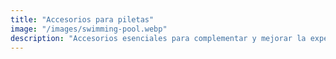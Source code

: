 ```yaml
---
title: "Accesorios para piletas"
image: "/images/swimming-pool.webp"
description: "Accesorios esenciales para complementar y mejorar la experiencia en tu pileta."
---
```

